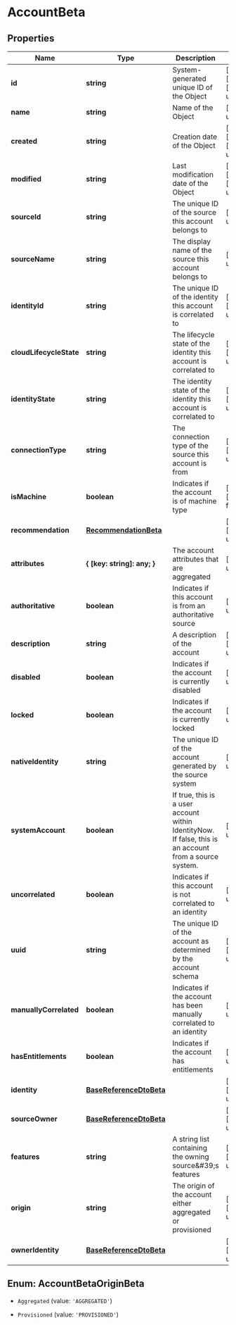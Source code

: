 # AccountBeta

## Properties

Name | Type | Description | Notes
------------ | ------------- | ------------- | -------------
**id** | **string** | System-generated unique ID of the Object | [optional] [readonly] [default to undefined]
**name** | **string** | Name of the Object | [default to undefined]
**created** | **string** | Creation date of the Object | [optional] [readonly] [default to undefined]
**modified** | **string** | Last modification date of the Object | [optional] [readonly] [default to undefined]
**sourceId** | **string** | The unique ID of the source this account belongs to | [default to undefined]
**sourceName** | **string** | The display name of the source this account belongs to | [default to undefined]
**identityId** | **string** | The unique ID of the identity this account is correlated to | [optional] [default to undefined]
**cloudLifecycleState** | **string** | The lifecycle state of the identity this account is correlated to | [optional] [default to undefined]
**identityState** | **string** | The identity state of the identity this account is correlated to | [optional] [default to undefined]
**connectionType** | **string** | The connection type of the source this account is from | [optional] [default to undefined]
**isMachine** | **boolean** | Indicates if the account is of machine type | [optional] [default to false]
**recommendation** | [**RecommendationBeta**](RecommendationBeta.md) |  | [optional] [default to undefined]
**attributes** | **{ [key: string]: any; }** | The account attributes that are aggregated | [default to undefined]
**authoritative** | **boolean** | Indicates if this account is from an authoritative source | [default to undefined]
**description** | **string** | A description of the account | [optional] [default to undefined]
**disabled** | **boolean** | Indicates if the account is currently disabled | [default to undefined]
**locked** | **boolean** | Indicates if the account is currently locked | [default to undefined]
**nativeIdentity** | **string** | The unique ID of the account generated by the source system | [default to undefined]
**systemAccount** | **boolean** | If true, this is a user account within IdentityNow.  If false, this is an account from a source system. | [default to undefined]
**uncorrelated** | **boolean** | Indicates if this account is not correlated to an identity | [default to undefined]
**uuid** | **string** | The unique ID of the account as determined by the account schema | [optional] [default to undefined]
**manuallyCorrelated** | **boolean** | Indicates if the account has been manually correlated to an identity | [default to undefined]
**hasEntitlements** | **boolean** | Indicates if the account has entitlements | [default to undefined]
**identity** | [**BaseReferenceDtoBeta**](BaseReferenceDtoBeta.md) |  | [optional] [default to undefined]
**sourceOwner** | [**BaseReferenceDtoBeta**](BaseReferenceDtoBeta.md) |  | [optional] [default to undefined]
**features** | **string** | A string list containing the owning source\&#39;s features | [optional] [default to undefined]
**origin** | **string** | The origin of the account either aggregated or provisioned | [optional] [default to undefined]
**ownerIdentity** | [**BaseReferenceDtoBeta**](BaseReferenceDtoBeta.md) |  | [optional] [default to undefined]



## Enum: AccountBetaOriginBeta


* `Aggregated` (value: `'AGGREGATED'`)

* `Provisioned` (value: `'PROVISIONED'`)



